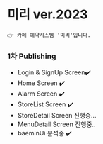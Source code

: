 # 미리 ver.2023

```
👉 카페 예약시스템 '미리'입니다.
```


### 1차 Publishing

* Login & SignUp Screen✔️
* Home Screen ✔️
* Alarm Screen ✔️
* StoreList Screen ✔️
* StoreDetail Screen 진행중...
* MenuDetail Screen 진행중..
 * baeminUi 분석중 ✔️
